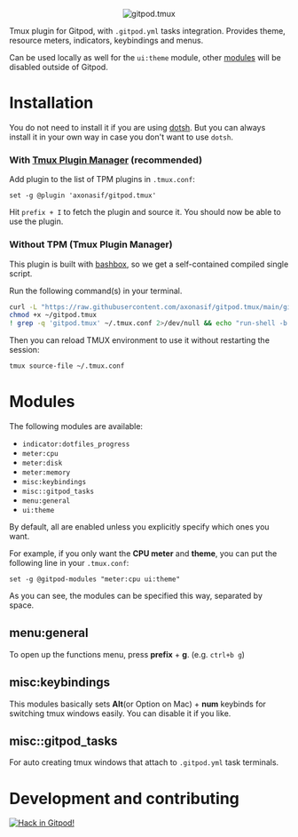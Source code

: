 <p align="center"><img src="https://user-images.githubusercontent.com/39482679/203600977-327824cb-26a9-4802-821d-004363922f5b.png" alt="gitpod.tmux"></p>

Tmux plugin for Gitpod, with `.gitpod.yml` tasks integration. Provides theme, resource meters, indicators, keybindings and menus.

Can be used locally as well for the `ui:theme` module, other [modules](#modules) will be disabled outside of Gitpod.

# Installation

You do not need to install it if you are using [dotsh](https://github.com/axonasif/dotsh). But you can always install it in your own way in case you don't want to use `dotsh`.

### With [Tmux Plugin Manager](https://github.com/tmux-plugins/tpm) (recommended)

Add plugin to the list of TPM plugins in `.tmux.conf`:

```tmux
set -g @plugin 'axonasif/gitpod.tmux'
```

Hit `prefix + I` to fetch the plugin and source it. You should now be able to
use the plugin.

### Without TPM (Tmux Plugin Manager)

This plugin is built with [bashbox](https://github.com/bashbox/bashbox), so we get a self-contained compiled single script.

Run the following command(s) in your terminal.

```bash
curl -L "https://raw.githubusercontent.com/axonasif/gitpod.tmux/main/gitpod.tmux" --output ~/gitpod.tmux
chmod +x ~/gitpod.tmux
! grep -q 'gitpod.tmux' ~/.tmux.conf 2>/dev/null && echo "run-shell -b 'exec ~/gitpod.tmux'" >> ~/.tmux.conf
```

Then you can reload TMUX environment to use it without restarting the session:
```bash
tmux source-file ~/.tmux.conf
```

# Modules

The following modules are available:

- `indicator:dotfiles_progress`
- `meter:cpu`
- `meter:disk`
- `meter:memory`
- `misc:keybindings`
- `misc::gitpod_tasks`
- `menu:general`
- `ui:theme`

By default, all are enabled unless you explicitly specify which ones you want.

For example, if you only want the **CPU meter** and **theme**, you can put the following line in your `.tmux.conf`:

```tmux
set -g @gitpod-modules "meter:cpu ui:theme"
```

As you can see, the modules can be specified this way, separated by space.

## menu:general

To open up the functions menu, press **prefix** + **g**. (e.g. `ctrl+b g`)

## misc:keybindings

This modules basically sets **Alt**(or Option on Mac) + **num** keybinds for switching tmux windows easily. You can disable it if you like.

## misc::gitpod_tasks

For auto creating tmux windows that attach to `.gitpod.yml` task terminals.

# Development and contributing

[![Hack in Gitpod!](https://gitpod.io/button/open-in-gitpod.svg)](https://gitpod.io/#github.com/axonasif/gitpod.tmux)
